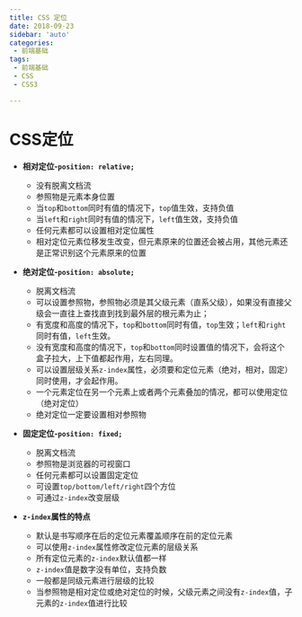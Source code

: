 ```yaml
---
title: CSS 定位
date: 2018-09-23
sidebar: 'auto'
categories:
 - 前端基础
tags:
 - 前端基础
 - CSS
 - CSS3

---
```

# CSS定位

- **相对定位-`position: relative;`**
  - 没有脱离文档流
  - 参照物是元素本身位置
  - 当`top`和`bottom`同时有值的情况下，`top`值生效，支持负值
  - 当`left`和`right`同时有值的情况下，`left`值生效，支持负值
  - 任何元素都可以设置相对定位属性
  - 相对定位元素位移发生改变，但元素原来的位置还会被占用，其他元素还是正常识别这个元素原来的位置

- **绝对定位-`position: absolute;`**
  - 脱离文档流
  - 可以设置参照物，参照物必须是其父级元素（直系父级），如果没有直接父级会一直往上查找直到找到最外层的根元素为止；
  - 有宽度和高度的情况下，`top`和`bottom`同时有值，`top`生效；`left`和`right`同时有值，`left`生效。
  - 没有宽度和高度的情况下，`top`和`bottom`同时设置值的情况下，会将这个盒子拉大，上下值都起作用，左右同理。
  - 可以设置层级关系`z-index`属性，必须要和定位元素（绝对，相对，固定）同时使用，才会起作用。
  - 一个元素定位在另一个元素上或者两个元素叠加的情况，都可以使用定位（绝对定位）
  - 绝对定位一定要设置相对参照物

- **固定定位-`position: fixed;`**
  - 脱离文档流
  - 参照物是浏览器的可视窗口
  - 任何元素都可以设置固定定位
  - 可设置`top/bottom/left/right`四个方位
  - 可通过`z-index`改变层级

- **`z-index`属性的特点**
  - 默认是书写顺序在后的定位元素覆盖顺序在前的定位元素
  - 可以使用`z-index`属性修改定位元素的层级关系
  - 所有定位元素的`z-index`默认值都一样
  - `z-index`值是数字没有单位，支持负数
  - 一般都是同级元素进行层级的比较
  - 当参照物是相对定位或绝对定位的时候，父级元素之间没有`z-index`值，子元素的`z-index`值进行比较
